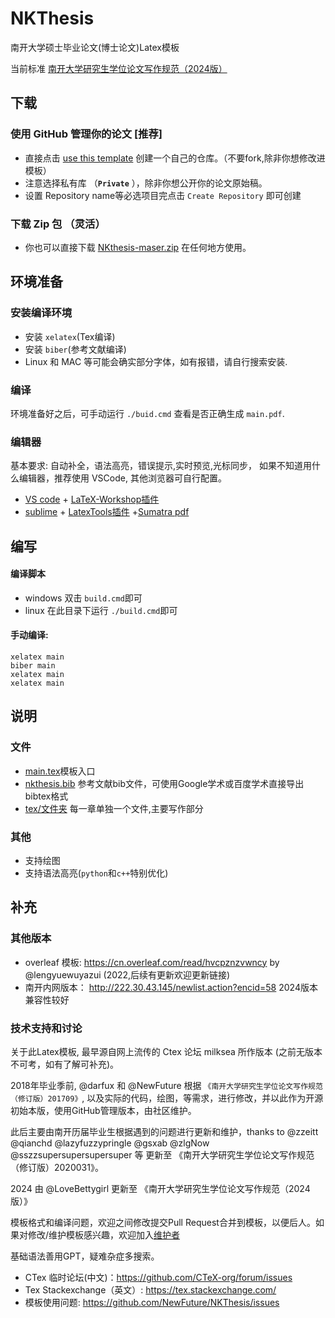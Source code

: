 # NKThesis
南开大学硕士毕业论文(博士论文)Latex模板

当前标准 [南开大学研究生学位论文写作规范（2024版）](https://graduate.nankai.edu.cn/2017/0222/c23238a56863/page.htm)

## 下载

### 使用 GitHub 管理你的论文 [推荐]

* 直接点击 [use this template](https://github.com/new?template_name=NKThesis&template_owner=NewFuture) 创建一个自己的仓库。（不要fork,除非你想修改进模板）
* 注意选择私有库 （**`Private`** ），除非你想公开你的论文原始稿。
* 设置 Repository name等必选项目完点击 `Create Repository` 即可创建

### 下载 Zip 包 （灵活）

* 你也可以直接下载 [NKthesis-maser.zip](https://github.com/NewFuture/NKThesis/archive/refs/heads/master.zip) 在任何地方使用。

## 环境准备

### 安装编译环境

 * 安装 `xelatex`(Tex编译) 
 * 安装 `biber`(参考文献编译)
 * Linux 和 MAC 等可能会确实部分字体，如有报错，请自行搜索安装.

### 编译

环境准备好之后，可手动运行 `./buid.cmd` 查看是否正确生成 `main.pdf`.

### 编辑器

基本要求: 自动补全，语法高亮，错误提示,实时预览,光标同步，
如果不知道用什么编辑器，推荐使用 VSCode, 其他浏览器可自行配置。

* [VS code](https://code.visualstudio.com/) + [LaTeX-Workshop插件](https://github.com/James-Yu/LaTeX-Workshop)
* [sublime](https://www.sublimetext.com/) + [LatexTools插件](https://github.com/SublimeText/LaTeXTools) +[Sumatra pdf](https://www.sumatrapdfreader.org/download-free-pdf-viewer.html)


## 编写

#### 编译脚本

* windows 双击 `build.cmd`即可
* linux 在此目录下运行 `./build.cmd`即可

#### 手动编译:

```
xelatex main
biber main
xelatex main
xelatex main
```

## 说明

### 文件
* [main.tex](main.tex)模板入口
* [nkthesis.bib](nkthesis.bib) 参考文献bib文件，可使用Google学术或百度学术直接导出bibtex格式
* [tex/文件夹](tex/) 每一章单独一个文件,主要写作部分

### 其他

* 支持绘图
* 支持语法高亮(`python`和`c++`特别优化)

## 补充

### 其他版本

* overleaf 模板: <https://cn.overleaf.com/read/hvcpznzvwncy> by @lengyuewuyazui (2022,后续有更新欢迎更新链接)
* 南开内网版本： <http://222.30.43.145/newlist.action?encid=58> 2024版本兼容性较好

### 技术支持和讨论

关于此Latex模板, 最早源自网上流传的 Ctex 论坛 milksea 所作版本 (之前无版本不可考，如有了解可补充)。

2018年毕业季前, @darfux 和 @NewFuture 根据 `《南开大学研究生学位论文写作规范（修订版）201709》`, 以及实际的代码，绘图，等需求，进行修改，并以此作为开源初始本版，使用GitHub管理版本，由社区维护。

此后主要由南开历届毕业生根据遇到的问题进行更新和维护，thanks to @zzeitt @qianchd @lazyfuzzypringle @gsxab @zlgNow @sszzsupersupersupersuper 等 更新至 《南开大学研究生学位论文写作规范（修订版）2020031》。


2024 由 @LoveBettygirl 更新至 《南开大学研究生学位论文写作规范（2024版）》

模板格式和编译问题，欢迎之间修改提交Pull Request合并到模板，以便后人。如果对修改/维护模板感兴趣，欢迎加入[维护者](https://github.com/NewFuture/NKThesis/issues)


基础语法善用GPT，疑难杂症多搜索。

* CTex 临时论坛(中文)：<https://github.com/CTeX-org/forum/issues>
* Tex Stackexchange（英文）: <https://tex.stackexchange.com/>
* 模板使用问题: <https://github.com/NewFuture/NKThesis/issues>
